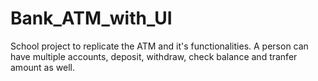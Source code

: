 # Bank_ATM_with_UI

School project to replicate the ATM and it's functionalities. 
A person can have multiple accounts, deposit, withdraw, check balance and tranfer amount as well. 
